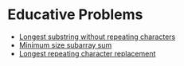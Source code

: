 # Educative Problems

  
- [Longest substring without repeating characters](https://github.com/ashishdotme/code.ashish.me/blob/master/educative/sliding-window/01-longest-substring-without-repeating-characters.js)
- [Minimum size subarray sum](https://github.com/ashishdotme/code.ashish.me/blob/master/educative/sliding-window/02-minimum-size-subarray-sum.js)
- [Longest repeating character replacement](https://github.com/ashishdotme/code.ashish.me/blob/master/educative/sliding-window/03-longest-repeating-character-replacement.js)

